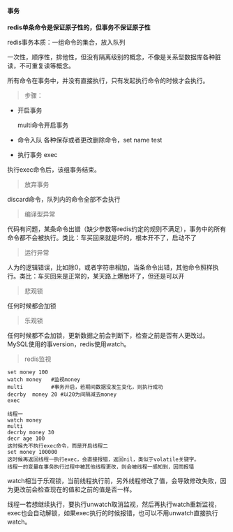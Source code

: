 #### 事务

**redis单条命令是保证原子性的，但事务不保证原子性**

redis事务本质：一组命令的集合，放入队列

一次性，顺序性，排他性，但没有隔离级别的概念，不像是关系型数据库各种脏读，不可重复读等概念。

所有命令在事务中，并没有直接执行，只有发起执行命令的时候才会执行。

> 步骤：

- 开启事务

  multi命令开启事务

- 命令入队
  各种保存或者更改删除命令，set name test

- 执行事务
  exec

执行exec命令后，该组事务结束。

> 放弃事务

discard命令，队列内的命令全部不会执行

> 编译型异常

代码有问题，某条命令出错（缺少参数等redis约定的规则不满足），事务中的所有命令都不会被执行。类比：车买回来就是坏的，根本开不了，启动不了

> 运行异常

人为的逻辑错误，比如除0，或者字符串相加，当条命令出错，其他命令照样执行。类比：车买回来是正常的，某天路上爆胎坏了，但还是可以开


> 悲观锁

任何时候都会加锁

> 乐观锁

任何时候都不会加锁，更新数据之前会判断下，检查之前是否有人更改过。MySQL使用的事version，redis使用watch。

> redis监视

```
set money 100
watch money   #监视money
multi         #事务开启，若期间数据没发生变化，则执行成功
decrby  money 20 #以20为间隔减去money
exec

线程一
watch money
multi
decrby money 30
decr age 100
这时候先不执行exec命令，而是开启线程二
set money 100000
这时候再返回线程一执行exec，会直接报错，返回nil，类似于volatile关键字。
线程一的变量在事务执行过程中被其他线程更改，则会被线程一感知到，因而报错

```
watch相当于乐观锁，当前线程执行前，另外线程修改了值，会导致修改失败，因为更改前会检查现在的值和之前的值是否一样。

线程一若想继续执行，要执行unwatch取消监视，然后再执行watch重新监视，exec也会自动解锁，如果exec执行的时候报错，也可以不用unwatch直接执行watch。
